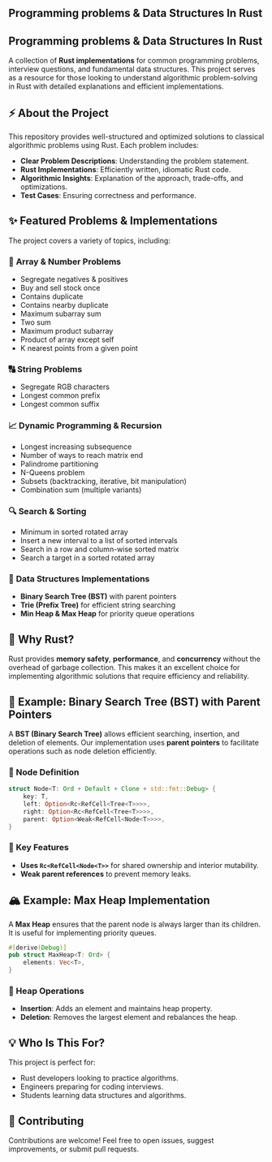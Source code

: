 ## Programming problems & Data Structures In Rust
## Programming problems & Data Structures In Rust

A collection of **Rust implementations** for common programming problems, interview questions, and fundamental data structures. This project serves as a resource for those looking to understand algorithmic problem-solving in Rust with detailed explanations and efficient implementations.

## ⚡ About the Project
This repository provides well-structured and optimized solutions to classical algorithmic problems using Rust. Each problem includes:
- **Clear Problem Descriptions**: Understanding the problem statement.
- **Rust Implementations**: Efficiently written, idiomatic Rust code.
- **Algorithmic Insights**: Explanation of the approach, trade-offs, and optimizations.
- **Test Cases**: Ensuring correctness and performance.

## ✨ Featured Problems & Implementations
The project covers a variety of topics, including:

### 🔢 **Array & Number Problems**
- Segregate negatives & positives
- Buy and sell stock once
- Contains duplicate
- Contains nearby duplicate
- Maximum subarray sum
- Two sum
- Maximum product subarray
- Product of array except self
- K nearest points from a given point

### 🔠 **String Problems**
- Segregate RGB characters
- Longest common prefix
- Longest common suffix

### 📈 **Dynamic Programming & Recursion**
- Longest increasing subsequence
- Number of ways to reach matrix end
- Palindrome partitioning
- N-Queens problem
- Subsets (backtracking, iterative, bit manipulation)
- Combination sum (multiple variants)

### 🔍 **Search & Sorting**
- Minimum in sorted rotated array
- Insert a new interval to a list of sorted intervals
- Search in a row and column-wise sorted matrix
- Search a target in a sorted rotated array

### 🌳 **Data Structures Implementations**
- **Binary Search Tree (BST)** with parent pointers
- **Trie (Prefix Tree)** for efficient string searching
- **Min Heap & Max Heap** for priority queue operations

## 🦀 Why Rust?
Rust provides **memory safety**, **performance**, and **concurrency** without the overhead of garbage collection. This makes it an excellent choice for implementing algorithmic solutions that require efficiency and reliability.

## 📜 Example: Binary Search Tree (BST) with Parent Pointers
A **BST (Binary Search Tree)** allows efficient searching, insertion, and deletion of elements. Our implementation uses **parent pointers** to facilitate operations such as node deletion efficiently.

### 🌲 Node Definition
```rust
struct Node<T: Ord + Default + Clone + std::fmt::Debug> {
    key: T,
    left: Option<Rc<RefCell<Tree<T>>>>,
    right: Option<Rc<RefCell<Tree<T>>>>,
    parent: Option<Weak<RefCell<Node<T>>>>,
}
```
### 🔧 Key Features
- **Uses `Rc<RefCell<Node<T>>`** for shared ownership and interior mutability.
- **Weak parent references** to prevent memory leaks.

## 🏔️ Example: Max Heap Implementation
A **Max Heap** ensures that the parent node is always larger than its children. It is useful for implementing priority queues.

```rust
#[derive(Debug)]
pub struct MaxHeap<T: Ord> {
    elements: Vec<T>,
}
```
### 🔹 Heap Operations
- **Insertion**: Adds an element and maintains heap property.
- **Deletion**: Removes the largest element and rebalances the heap.

## 💡 Who Is This For?
This project is perfect for:
- Rust developers looking to practice algorithms.
- Engineers preparing for coding interviews.
- Students learning data structures and algorithms.

## 🤝 Contributing
Contributions are welcome! Feel free to open issues, suggest improvements, or submit pull requests.

